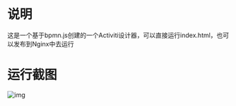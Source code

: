 # 说明
这是一个基于bpmn.js创建的一个Activiti设计器，可以直接运行index.html，也可以发布到Nginx中去运行

# 运行截图
![img](https://github.com/dowhere/activiti-designer/blob/master/img.png)

